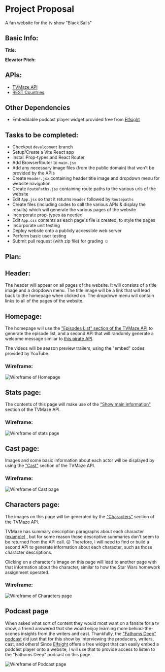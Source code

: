 # Project Proposal

A fan website for the tv show "Black Sails"

## Basic Info:

**Title:**

**Elevator Pitch:**

## APIs:

* [TVMaze API](https://www.tvmaze.com/api)
* [REST Countries](https://restcountries.com/)

## Other Dependencies

* Embeddable podcast player widget provided free from [Elfsight](https://elfsight.com/)

## Tasks to be completed:

* Checkout `development` branch
* Setup/Create a Vite React app
* Install Prop-types and React Router
* Add BrowserRouter to `main.jsx`
* Add any necessary image files (from the public domain) that won't be provided by the APIs
* Create `Header.jsx` containing header title image and dropdown menu for website navigation
* Create `RoutePaths.jsx` containing route paths to the various urls of the website
* Edit `App.jsx` so that it returns `Header` followed by `Routepaths`
* Create files (including codes to call the various APIs & display the results) which will generate the various pages of the website
* Incorporate prop-types as needed
* Edit `App.css` contents as each page's file is created, to style the pages
* Incorporate unit testing
* Deploy website onto a publicly accessible web server
* Perform basic user testing
* Submit pull request (with zip file) for grading ☺️

## Plan:

## Header:

The header will appear on all pages of the website.  It will consists of a title image and a dropdown menu.  The title image will be a link that will lead back to the homepage when clicked on.  The dropdown menu will contain links to all of the pages of the website.

## Homepage:

The homepage will use the ["Episodes List" section of the TVMaze API](https://api.tvmaze.com/shows/182/episodes) to generate the episode list, and a second API that will randomly generate a welcome message similar to [this pirate API](https://pirate.monkeyness.com/api.html).

The videos will be season preview trailers, using the "embed" codes provided by YouTube.

### Wireframe:

![Wireframe of Homepage](./images/Homepage.png)

## Stats page:

The contents of this page will make use of the ["Show main information"](https://api.tvmaze.com/shows/182) section of the TVMaze API.

### Wireframe:

![Wireframe of stats page](./images/Stats.jpg)

## Cast  page:

Images and some basic information about each actor will be displayed by using the ["Cast"](https://api.tvmaze.com/shows/182/cast) section of the TVMaze API.

### Wireframe:

![Wireframe of Cast page](./images/Cast.jpg)

## Characters page:

The images on this page will be generated by the ["Characters"](https://api.tvmaze.com/characters/49503) section of the TVMaze API.

TVMaze has summary description paragraphs about each character [(example)](https://www.tvmaze.com/characters/49503/black-sails-captain-james-flint) , but for some reason those descriptive summaries don't seem to be returned from the API call. ☹️ Therefore, I will need to find or build a second API to generate information about each character, such as those character descriptions.

Clicking on a character's image on this page will lead to another page with that information about the character, similar to how the Star Wars homework assignment operated.

### Wireframe:

![Wireframe of Characters page](./images/Characters.jpg)

## Podcast page

When asked what sort of content they would most want on a fansite for a tv show, a friend answered that she would enjoy learning more behind-the-scenes insights from the writers and cast.  Thankfully, the ["Fathoms Deep" podcast](https://commonroomradio.com/podcasts/fathoms-deep/) did just that for this show by interviewing the producers, writers, cast, and others! Since [Elfsight](https://elfsight.com/) offers a free widget that can easily embed a podcast player onto a website, I will use that to provide access to listen to the "Fathoms Deep" podcast on this page.

![Wireframe of Podcast page](./images/Podcast.jpg)
